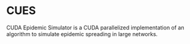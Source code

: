 CUES
====

CUDA Epidemic Simulator is a CUDA parallelized implementation of an algorithm to simulate epidemic spreading in large networks.

